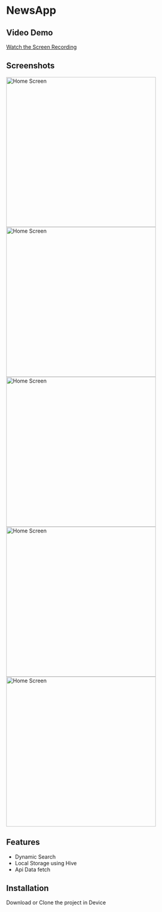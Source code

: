 # NewsApp

## Video Demo

[Watch the Screen Recording](https://github.com/pratik07092002/NewsApp/blob/main/newsapp/screenshots/ScreenRecord.mp4)

## Screenshots

<img src="https://raw.githubusercontent.com/pratik07092002/NewsApp/main/newsapp/screenshots/Home1.png" alt="Home Screen" width="400"/>
<img src="https://raw.githubusercontent.com/pratik07092002/NewsApp/main/newsapp/screenshots/Home2.jpg" alt="Home Screen" width="400"/>
<img src="https://raw.githubusercontent.com/pratik07092002/NewsApp/main/newsapp/screenshots/Home3.jpg" alt="Home Screen" width="400"/>
<img src="https://raw.githubusercontent.com/pratik07092002/NewsApp/main/newsapp/screenshots/Home4.png" alt="Home Screen" width="400"/>
<img src="https://raw.githubusercontent.com/pratik07092002/NewsApp/main/newsapp/screenshots/Home6.png" alt="Home Screen" width="400"/>


## Features
- Dynamic Search
- Local Storage using Hive
- Api Data fetch 

## Installation
Download or Clone the project in Device 


